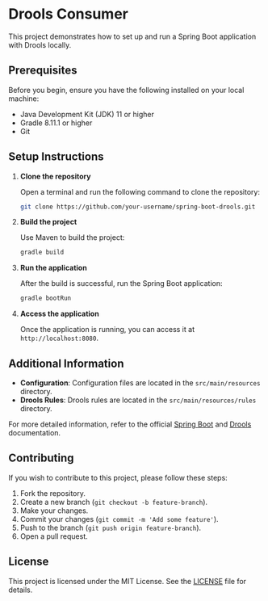 # Drools Consumer

This project demonstrates how to set up and run a Spring Boot application with Drools locally.

## Prerequisites

Before you begin, ensure you have the following installed on your local machine:

- Java Development Kit (JDK) 11 or higher
- Gradle 8.11.1 or higher
- Git

## Setup Instructions

1. **Clone the repository**

    Open a terminal and run the following command to clone the repository:

    ```sh
    git clone https://github.com/your-username/spring-boot-drools.git
    ```

2. **Build the project**

    Use Maven to build the project:

    ```sh
    gradle build
    ```

3. **Run the application**

    After the build is successful, run the Spring Boot application:

    ```sh
    gradle bootRun
    ```

4. **Access the application**

    Once the application is running, you can access it at `http://localhost:8080`.

## Additional Information

- **Configuration**: Configuration files are located in the `src/main/resources` directory.
- **Drools Rules**: Drools rules are located in the `src/main/resources/rules` directory.

For more detailed information, refer to the official [Spring Boot](https://spring.io/projects/spring-boot) and [Drools](https://www.drools.org/) documentation.

## Contributing

If you wish to contribute to this project, please follow these steps:

1. Fork the repository.
2. Create a new branch (`git checkout -b feature-branch`).
3. Make your changes.
4. Commit your changes (`git commit -m 'Add some feature'`).
5. Push to the branch (`git push origin feature-branch`).
6. Open a pull request.

## License

This project is licensed under the MIT License. See the [LICENSE](LICENSE) file for details.